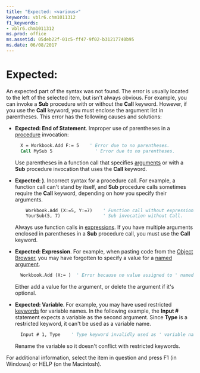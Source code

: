 ```yaml
---
title: "Expected: <various>"
keywords: vblr6.chm1011312
f1_keywords:
- vblr6.chm1011312
ms.prod: office
ms.assetid: 05deb22f-01c5-ff47-9f02-b31217740b95
ms.date: 06/08/2017
---
```



# Expected: <various>

An expected part of the syntax was not found. The error is usually located to the left of the selected item, but isn't always obvious. For example, you can invoke a **Sub** procedure with or without the **Call** keyword. However, if you use the **Call** keyword, you must enclose the argument list in parentheses. This error has the following causes and solutions:

- **Expected: End of Statement**. Improper use of parentheses in a [procedure](../../Glossary/vbe-glossary.md#procedure) invocation:
    
  ```vb
    X = Workbook.Add F:= 5    ' Error due to no parentheses. 
    Call MySub 5                ' Error due to no parentheses. 
  ```

  Use parentheses in a function call that specifies [arguments](../../Glossary/vbe-glossary.md#argument) or with a **Sub** procedure invocation that uses the **Call** keyword.
    
- **Expected: )**. Incorrect syntax for a procedure call. For example, a function call can't stand by itself, and **Sub** procedure calls sometimes require the **Call** keyword, depending on how you specify their arguments.
    
  ```vb
      Workbook.Add (X:=5, Y:=7)    ' Function call without expression. 
      YourSub(5, 7)                ' Sub invocation without Call. 
  ```

  Always use function calls in [expressions](../../Glossary/vbe-glossary.md#expression). If you have multiple arguments enclosed in parentheses in a **Sub** procedure call, you must use the **Call** keyword.
    
- **Expected: Expression**. For example, when pasting code from the [Object Browser](../../Glossary/vbe-glossary.md#Object-Browser), you may have forgotten to specify a value for a [named argument](../../Glossary/vbe-glossary.md#named-argument).
    
  ```vb
    Workbook.Add (X:= )  ' Error because no value assigned to ' named argument. 
  ```

  Either add a value for the argument, or delete the argument if it's optional.
    
- **Expected: Variable**. For example, you may have used restricted [keywords](../../Glossary/vbe-glossary.md#keyword) for variable names. In the following example, the **Input #** statement expects a variable as the second argument. Since **Type** is a restricted keyword, it can't be used as a variable name.
    
  ```vb
    Input # 1, Type    ' Type keyword invalidly used as ' variable name. 
  ```

  Rename the variable so it doesn't conflict with restricted keywords.
    

For additional information, select the item in question and press F1 (in Windows) or HELP (on the Macintosh).


